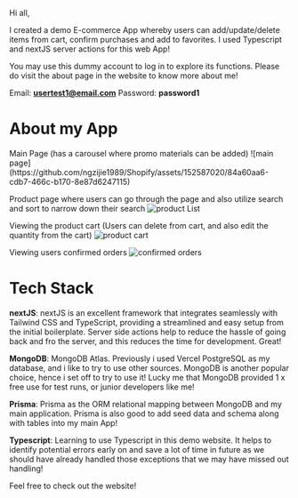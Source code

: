 Hi all, 

I created a demo E-commerce App whereby users can add/update/delete items from cart, confirm purchases and add to favorites.
I used Typescript and nextJS server actions for this web App!

You may use this dummy account to log in to explore its functions. Please do visit the about page in the website to know more about me!

Email: **usertest1@email.com**
Password: **password1**

<h1 className="underline">About my App</h1>
Main Page (has a carousel where promo materials can be added)
![main page](https://github.com/ngzijie1989/Shopify/assets/152587020/84a60aa6-cdb7-466c-b170-8e87d6247115)

Product page where users can go through the page and also utilize search and sort to narrow down their search
![product List](https://github.com/ngzijie1989/Shopify/assets/152587020/75d85dbd-b87d-463e-8c98-188ee175d665)

Viewing the product cart (Users can delete from cart, and also edit the quantity from the cart)
![product cart](https://github.com/ngzijie1989/Shopify/assets/152587020/59fb4dae-7ded-4b55-8132-0e3d12029c98)

Viewing users confirmed orders
![confirmed orders](https://github.com/ngzijie1989/Shopify/assets/152587020/1728318b-e4eb-4ac9-901e-4e0676fae2e0)

<h1 className="underline">Tech Stack</h1>

**nextJS**: nextJS is an excellent framework that integrates seamlessly with Tailwind CSS and TypeScript, providing a streamlined and easy setup from the initial boilerplate. Server side actions help to reduce the hassle of going back and fro the server, and this reduces the time for development. Great!

**MongoDB**: MongoDB Atlas. Previously i used Vercel PostgreSQL as my database, and i like to try to use other sources. MongoDB is another popular choice, hence i set off to try to use it! Lucky me that MongoDB provided 1 x free use for test runs, or junior developers like me!

**Prisma**: Prisma as the ORM relational mapping between MongoDB and my main application. Prisma is also good to add seed data and schema along with tables into my main App!

**Typescript**: Learning to use Typescript in this demo website. It helps to identify potential errors early on and save a lot of time in future as we should have already handled those exceptions that we may have missed out handling!

Feel free to check out the website!


